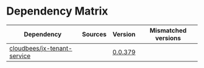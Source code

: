 # Dependency Matrix

Dependency | Sources | Version | Mismatched versions
---------- | ------- | ------- | -------------------
[cloudbees/jx-tenant-service](https://github.com/cloudbees/jx-tenant-service) |  | [0.0.379](https://github.com/cloudbees/jx-tenant-service/releases/tag/v0.0.379) | 
